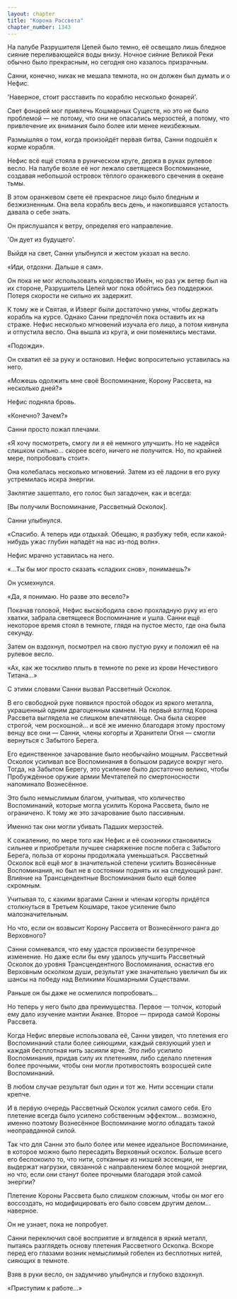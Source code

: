 ```yaml
---
layout: chapter
title: "Корона Рассвета"
chapter_number: 1343
---
```


На палубе Разрушителя Цепей было темно, её освещало лишь бледное сияние переливающейся воды внизу. Ночное сияние Великой Реки обычно было прекрасным, но сегодня оно казалось призрачным.

Санни, конечно, никак не мешала темнота, но он должен был думать и о Нефис.

'Наверное, стоит расставить по кораблю несколько фонарей'.

Свет фонарей мог привлечь Кошмарных Существ, но это не было проблемой — не потому, что они не опасались мерзостей, а потому, что привлечение их внимания было более или менее неизбежным.

Размышляя о том, когда произойдёт первая битва, Санни подошёл к корме корабля.

Нефис всё ещё стояла в руническом круге, держа в руках рулевое весло. На палубе возле её ног лежало светящееся Воспоминание, создавая небольшой островок тёплого оранжевого свечения в океане тьмы.

В этом оранжевом свете её прекрасное лицо было бледным и безжизненным. Она вела корабль весь день, и накопившаяся усталость давала о себе знать.

Он прислушался к ветру, определяя его направление.

'Он дует из будущего'.

Выйдя на свет, Санни улыбнулся и жестом указал на весло.

«Иди, отдохни. Дальше я сам».

Он пока не мог использовать колдовство Имён, но раз уж ветер был на их стороне, Разрушитель Цепей мог пока обойтись без поддержки. Потеря скорости не сильно их задержит.

К тому же и Святая, и Изверг были достаточно умны, чтобы держать корабль на курсе. Однако Санни предпочёл пока оставить их на страже. Нефис несколько мгновений изучала его лицо, а потом кивнула и отпустила весло. Она вышла из круга, и они поменялись местами.

«Подожди».

Он схватил её за руку и остановил. Нефис вопросительно уставилась на него.

«Можешь одолжить мне своё Воспоминание, Корону Рассвета, на несколько дней?»

Нефис подняла бровь.

«Конечно? Зачем?»

Санни просто пожал плечами.

«Я хочу посмотреть, смогу ли я её немного улучшить. Но не надейся слишком сильно... скорее всего, ничего не получится. Но, по крайней мере, попробовать стоит».

Она колебалась несколько мгновений. Затем из её ладони в его руку устремилась искра энергии.

Заклятие зашептало, его голос был загадочен, как и всегда:

[Вы получили Воспоминание, Рассветный Осколок].

Санни улыбнулся.

«Спасибо. А теперь иди отдыхай. Обещаю, я разбужу тебя, если какой-нибудь ужас глубин нападёт на нас из-под волн».

Нефис мрачно уставилась на него.

«...Ты бы мог просто сказать «сладких снов», понимаешь?»

Он усмехнулся.

«Да, я понимаю. Но разве это весело?»

Покачав головой, Нефис высвободила свою прохладную руку из его хватки, забрала светящееся Воспоминание и ушла. Санни ещё некоторое время стоял в темноте, глядя на пустое место, где она была секунду.

Затем он вздохнул, посмотрел на свою пустую руку и положил её на рулевое весло.

«Ах, как же тоскливо плыть в темноте по реке из крови Нечестивого Титана...»

С этими словами Санни вызвал Рассветный Осколок.

В его свободной руке появился простой ободок из яркого металла, украшенный одним драгоценным камнем. На первый взгляд Корона Рассвета выглядела не слишком впечатляюще. Она была скорее строгой, чем роскошной... и всё же именно благодаря этому простому венцу все они — Санни, члены когорты и Хранители Огня — смогли вернуться с Забытого Берега.

Его единственное зачарование было необычайно мощным. Рассветный Осколок усиливал все Воспоминания в большом радиусе вокруг него. Тогда, на Забытом Берегу, это усиление было достаточно велико, чтобы Пробуждённое оружие армии Мечтателей по смертоносности напоминало Вознесённое.

Это было немыслимым благом, учитывая, что количество Воспоминаний, которые могла усилить Корона Рассвета, было не ограничено. К тому же это зачарование было пассивным.

Именно так они могли убивать Падших мерзостей.

К сожалению, по мере того как Нефис и её союзники становились сильнее и приобретали лучшее снаряжение после побега с Забытого Берега, польза от короны продолжала уменьшаться. Рассветный Осколок всё ещё мог в значительной степени усилить Вознесённые Воспоминания, но был не в состоянии поднять их на следующий ранг. Влияние на Трансцендентные Воспоминания было ещё более скромным.

Учитывая то, с какими врагами Санни и членам когорты придётся столкнуться в Третьем Кошмаре, такое усиление было малозначительным.

Но что, если он возвысит Корону Рассвета от Вознесённого ранга до Верховного?

Санни сомневался, что ему удастся произвести безупречное изменение. Но даже если бы ему удалось улучшить Рассветный Осколок до уровня Трансцендентного Воспоминания, оснастив его Верховным осколком души, результат уже значительно увеличил бы их шансы на победу над Великими Кошмарными Существами.

Раньше он бы даже не осмелился попробовать...

Но теперь у него было два преимущества. Первое — толчок, который ему дало изучение мантии Ананке. Второе — природа самой Короны Рассвета.

Когда Нефис впервые использовала её, Санни увидел, что плетения его Воспоминаний стали более сияющими, каждый связующий узел и каждая бесплотная нить засияли ярче. Это либо усилило Воспоминания, придав силу их плетениям, либо сделало плетения более прочными, чтобы они могли противостоять возросшей силе Воспоминаний.

В любом случае результат был один и тот же. Нити эссенции стали крепче.

И в первую очередь Рассветный Осколок усилил самого себя. Его плетение всегда было усилено собственным эффектом... возможно, именно поэтому Вознесённое Воспоминание могло обладать такой неоправданной силой.

Так что для Санни это было более или менее идеальное Воспоминание, в которое можно было пересадить Верховный осколок. Больше всего его беспокоило то, что нити, сотканные из низшей эссенции, не выдержат нагрузки, связанной с направлением более мощной энергии, но что, если они станут более прочными благодаря этой самой энергии?

Плетение Короны Рассвета было слишком сложным, чтобы он мог его воссоздать, но модифицировать его было совсем другим делом... наверное.

Он не узнает, пока не попробует.

Санни переключил своё восприятие и вгляделся в яркий металл, пытаясь разглядеть основу плетения Рассветного Осколка. Вскоре перед его глазами возник немыслимый гобелен из бесплотных нитей, сияющих в темноте.

Взяв в руки весло, он задумчиво улыбнулся и глубоко вздохнул.

«Приступим к работе...»